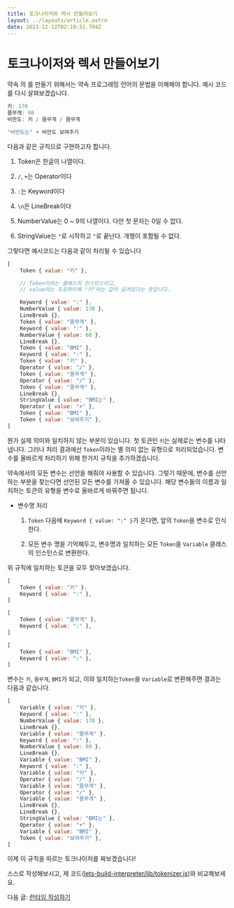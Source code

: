 ```yaml
---
title: 토크나이저와 렉서 만들어보기
layout: ../layouts/article.astro
date: 2023-12-12T02:10:51.794Z
---
```


# 토크나이저와 렉서 만들어보기

약속 [](<프로그래밍 언어>)의 [](토크나이저)를 만들기 위해서는 약속 프로그래밍 언어의 문법을 이해해야 합니다. 예시 코드를 다시 살펴보겠습니다.

```javascript
키: 170
몸무게: 60
비만도: 키 / 몸무게 / 몸무게

"비만도는" + 비만도 보여주기
```

다음과 같은 규칙으로 구현하고자 합니다.

1. Token은 한글의 나열이다.

2. `/`, `+`는 Operator이다

3. `:`는 Keyword이다

4. `\n`은 LineBreak이다

5. NumberValue는 0 \~ 9의 나열이다. 다만 첫 문자는 0일 수 없다.

6. StringValue는 `"`로 시작하고 `"`로 끝난다. 개행이 포함될 수 없다.

그렇다면 예시코드는 다음과 같이 처리될 수 있습니다

```javascript
[
    Token { value: "키" },

    // Token이라는 클래스의 인스턴스이고,
    // value라는 프로퍼티에 "키"라는 값이 담겨있다는 뜻입니다.

    Keyword { value: ":" },
    NumberValue { value: 170 },
    LineBreak {},
    Token { value: "몸무게" },
    Keyword { value: ":" },
    NumberValue { value: 60 },
    LineBreak {},
    Token { value: "BMI" },
    Keyword { value: ":" },
    Token { value: "키" },
    Operator { value: "/" },
    Token { value: "몸무게" },
    Operator { value: "/" },
    Token { value: "몸무게" },
    LineBreak {},
    StringValue { value: "BMI는" },
    Operator { value: "+" },
    Token { value: "BMI" },
    Token { value: "보여주기" },
]
```

뭔가 실제 의미와 일치하지 않는 부분이 있습니다. 첫 토큰인 `키`는 실제로는 변수를 나타냅니다. 그러나 처리 결과에선 `Token`이라는 별 의미 없는 유형으로 처리되었습니다. 변수를 올바르게 처리하기 위해 한가지 규칙을 추가하겠습니다.

약속에서의 모든 변수는 선언을 해줘야 사용할 수 있습니다. 그렇기 때문에, 변수를 선언하는 부분을 찾는다면 선언된 모든 변수를 가져올 수 있습니다. 해당 변수들의 이름과 일치하는 토큰의 유형을 변수로 올바르게 바꿔주면 됩니다.

- 변수명 처리

  1. `Token` 다음에 `Keyword { value: ":" }`가 온다면, 앞의 `Token`을 변수로 인식한다.

  2. 모든 변수 명을 기억해두고, 변수명과 일치하는 모든 `Token`을 `Variable` 클래스의 인스턴스로 변환한다.

위 규칙에 일치하는 토큰을 모두 찾아보겠습니다.

```javascript
[
    Token { value: "키" },
    Keyword { value: ":" },
]
```

```javascript
[
    Token { value: "몸무게" },
    Keyword { value: ":" },
]
```

```javascript
[
    Token { value: "BMI" },
    Keyword { value: ":" },
]
```

변수는 `키`, `몸무게`, `BMI`가 되고, 이와 일치하는`Token`을 `Variable`로 변환해주면 결과는 다음과 같습니다.

```javascript
[
    Variable { value: "키" },
    Keyword { value: ":" },
    NumberValue { value: 170 },
    LineBreak {},
    Variable { value: "몸무게" },
    Keyword { value: ":" },
    NumberValue { value: 60 },
    LineBreak {},
    Variable { value: "BMI" },
    Keyword { value: ":" },
    Variable { value: "키" },
    Operator { value: "/" },
    Variable { value: "몸무게" },
    Operator { value: "/" },
    Variable { value: "몸무게" },
    LineBreak {},
    LineBreak {},
    StringValue { value: "BMI는" },
    Operator { value: "+" },
    Variable { value: "BMI" },
    Token { value: "보여주기" },
]
```

이제 이 규칙을 따르는 토크나이저를 짜보겠습니다!

스스로 작성해보시고, 제 코드([lets-build-interpreter/lib/tokenizer.js](https://github.com/rycont/lets-build-interpreter/blob/main/lib/tokenizer.js))와 비교해보세요.

다음 글: [런타임 작성하기](yaksok-ts-runtime)